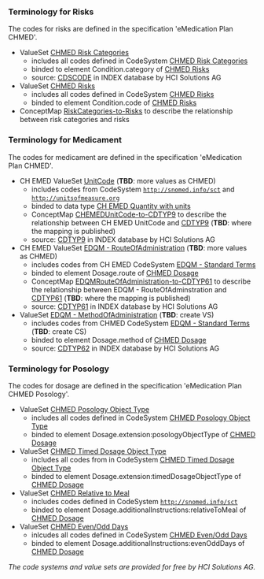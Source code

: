 ### Terminology for Risks
The codes for risks are defined in the specification 'eMedication Plan CHMED'.
* ValueSet [CHMED Risk Categories](ValueSet-chmed-valueset-risks-category.html)
   * includes all codes defined in CodeSystem [CHMED Risk Categories](CodeSystem-chmed-codesystem-risks-category.html) 
   * binded to element Condition.category of [CHMED Risks](StructureDefinition-chmed-condition-risks.html)
   * source: [CDSCODE](https://index.hcisolutions.ch/DataDoc/element/cdscode) in INDEX database by HCI Solutions AG
* ValueSet [CHMED Risks](ValueSet-chmed-valueset-risks-cdscode.html)
   * includes all codes defined in CodeSystem [CHMED Risks](CodeSystem-chmed-codesystem-risks-cdscode.html)
   * binded to element Condition.code of [CHMED Risks](StructureDefinition-chmed-condition-risks.html)
* ConceptMap [RiskCategories-to-Risks](ConceptMap-RiskCategories-to-Risks.html) to describe the relationship between risk categories and risks


### Terminology for Medicament
The codes for medicament are defined in the specification 'eMedication Plan CHMED'.
* CH EMED ValueSet [UnitCode](http://fhir.ch/ig/ch-emed/ValueSet/UnitCode) (**TBD**: more values as CHMED)
   * includes codes from CodeSystem [`http://snomed.info/sct`](http://www.snomed.org/) and [`http://unitsofmeasure.org`](http://unitsofmeasure.org/)
   * binded to data type [CH EMED Quantity with units](http://fhir.ch/ig/ch-emed/StructureDefinition/ch-emed-quantity)
   * ConceptMap [CHEMEDUnitCode-to-CDTYP9](ConceptMap-CHEMEDUnitCode-to-CDTYP9.html) to describe the relationship between CH EMED UnitCode and [CDTYP9](CodeSystem-chmed-codesystem-cdtyp9.html) (**TBD**: where the mapping is published)
   * source: [CDTYP9](https://index.hcisolutions.ch/index/current/get.aspx?schema=CODE&keytype=CDTYP&key=9) in INDEX database by HCI Solutions AG
* CH EMED ValueSet [EDQM - RouteOfAdministration](http://fhir.ch/ig/ch-emed/ValueSet/edqm-routeofadministration) (**TBD**: more values as CHMED)
   * includes codes from CH EMED CodeSystem [EDQM - Standard Terms](http://fhir.ch/ig/ch-emed/CodeSystem/edqm-standardterms)
   * binded to element Dosage.route of [CHMED Dosage](StructureDefinition-chmed-dosage.html)
   * ConceptMap [EDQMRouteOfAdministration-to-CDTYP61](tbd) to describe the relationship between EDQM - RouteOfAdminstration and [CDTYP61](CodeSystem-chmed-codesystem-cdtyp61.html) (**TBD**: where the mapping is published)
   * source: [CDTYP61](https://index.hcisolutions.ch/index/current/get.aspx?schema=CODE&keytype=CDTYP&key=61&xsl=table.xslt) in INDEX database by HCI Solutions AG
* ValueSet [EDQM - MethodOfAdministration](ValueSet-edqm-methodofadministration.html) (**TBD**: create VS)
   * includes codes from CHMED CodeSystem [EDQM - Standard Terms](CodeSystem-edqm-standardterms.html) (**TBD**: create CS)
   * binded to element Dosage.method of [CHMED Dosage](StructureDefinition-chmed-dosage.html)
   * source: [CDTYP62](https://index.hcisolutions.ch/index/current/get.aspx?schema=CODE&keytype=CDTYP&key=62&xsl=table.xslt) in INDEX database by HCI Solutions AG

### Terminology for Posology
The codes for dosage are defined in the specification 'eMedication Plan CHMED Posology'.
* ValueSet [CHMED Posology Object Type](ValueSet-chmed-valueset-posology-object-type.html)
   * includes all codes defined in CodeSystem [CHMED Posology Object Type](CodeSystem-chmed-codesystem-posology-object-type.html)
   * binded to element Dosage.extension:posologyObjectType of [CHMED Dosage](StructureDefinition-chmed-dosage.html)
* ValueSet [CHMED Timed Dosage Object Type](ValueSet-chmed-valueset-timed-dosage-object-type.html)
   * includes all codes from in CodeSystem [CHMED Timed Dosage Object Type](CodeSystem-chmed-codesystem-timed-dosage-object-type.html)
   * binded to element Dosage.extension:timedDosageObjectType of [CHMED Dosage](StructureDefinition-chmed-dosage.html)
* ValueSet [CHMED Relative to Meal](ValueSet-chmed-valueset-relative-to-meal.html)
   * includes codes defined in CodeSystem [`http://snomed.info/sct`](http://www.snomed.org/)
   * binded to element Dosage.additionalInstructions:relativeToMeal of [CHMED Dosage](StructureDefinition-chmed-dosage.html)
* ValueSet [CHMED Even/Odd Days](ValueSet-chmed-valueset-even-odd-days.html)
   * inlcudes all codes defined in CodeSystem [CHMED Even/Odd Days](CodeSystem-chmed-codesystem-even-odd-days.html)
   * binded to element Dosage.additionalInstructions:evenOddDays of [CHMED Dosage](StructureDefinition-chmed-dosage.html)


*The code systems and value sets are provided for free by HCI Solutions AG.*